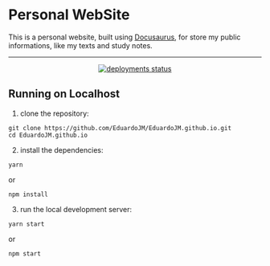 # Personal WebSite

This is a personal website, built using [Docusaurus](https://docusaurus.io/), for store my public informations, like my texts and study notes.

---

<p align="center">
  <a href="https://eduardojm.github.io/" target="_blank"><img src="https://img.shields.io/github/deployments/EduardoJM/EduardoJM.github.io/github-pages?label=Deployments" alt="deployments status" /></a>
</p>

## Running on Localhost

1. clone the repository:

```
git clone https://github.com/EduardoJM/EduardoJM.github.io.git
cd EduardoJM.github.io
```

2. install the dependencies:

```
yarn
```

or

```
npm install
```

3. run the local development server:

```
yarn start
```

or

```
npm start
```

